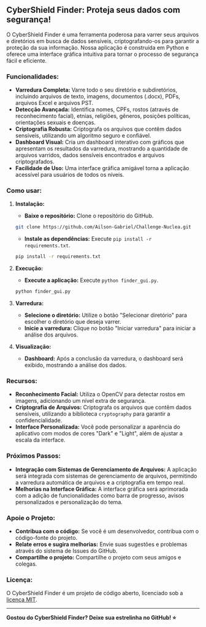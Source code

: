 ## CyberShield Finder: Proteja seus dados com segurança!

O CyberShield Finder é uma ferramenta poderosa para varrer seus arquivos e diretórios em busca de dados sensíveis, criptografando-os para garantir a proteção da sua informação. Nossa aplicação é construída em Python e oferece uma interface gráfica intuitiva para tornar o processo de segurança fácil e eficiente.

### Funcionalidades:

* **Varredura Completa:** Varre todo o seu diretório e subdiretórios, incluindo arquivos de texto, imagens, documentos (.docx), PDFs, arquivos Excel e arquivos PST.
* **Detecção Avançada:** Identifica nomes, CPFs, rostos (através de reconhecimento facial), etnias, religiões, gêneros, posições políticas, orientações sexuais e doenças.
* **Criptografia Robusta:** Criptografa os arquivos que contêm dados sensíveis, utilizando um algoritmo seguro e confiável.
* **Dashboard Visual:** Cria um dashboard interativo com gráficos que apresentam os resultados da varredura, mostrando a quantidade de arquivos varridos, dados sensíveis encontrados e arquivos criptografados.
* **Facilidade de Uso:** Uma interface gráfica amigável torna a aplicação acessível para usuários de todos os níveis.

### Como usar:

1. **Instalação:** 
    * **Baixe o repositório:** Clone o repositório do GitHub.
    ```bash
    git clone https://github.com/Ailson-Gabriel/Challenge-Nuclea.git
    ```
    * **Instale as dependências:** Execute `pip install -r requirements.txt`.
    ```bash
    pip install -r requirements.txt
    ```

2. **Execução:**
    * **Execute a aplicação:** Execute `python finder_gui.py`.
    ```bash
    python finder_gui.py
    ```

3. **Varredura:**
    * **Selecione o diretório:** Utilize o botão "Selecionar diretório" para escolher o diretório que deseja varrer.
    * **Inicie a varredura:** Clique no botão "Iniciar varredura" para iniciar a análise dos arquivos.

4. **Visualização:**
    * **Dashboard:** Após a conclusão da varredura, o dashboard será exibido, mostrando a análise dos dados.

### Recursos:

* **Reconhecimento Facial:** Utiliza o OpenCV para detectar rostos em imagens, adicionando um nível extra de segurança.
* **Criptografia de Arquivos:** Criptografa os arquivos que contêm dados sensíveis, utilizando a biblioteca `cryptography` para garantir a confidencialidade.
* **Interface Personalizada:** Você pode personalizar a aparência do aplicativo com modos de cores "Dark" e "Light", além de ajustar a escala da interface.

### Próximos Passos:

* **Integração com Sistemas de Gerenciamento de Arquivos:**  A aplicação será integrada com sistemas de gerenciamento de arquivos, permitindo a varredura automática de arquivos e a criptografia em tempo real.
* **Melhorias na Interface Gráfica:** A interface gráfica será aprimorada com a adição de funcionalidades como barra de progresso, avisos personalizados e personalização do tema.

### Apoie o Projeto:

* **Contribua com o código:**  Se você é um desenvolvedor, contribua com o código-fonte do projeto.
* **Relate erros e sugira melhorias:**  Envie suas sugestões e problemas através do sistema de Issues do GitHub.
* **Compartilhe o projeto:**  Compartilhe o projeto com seus amigos e colegas.

### Licença:

O CyberShield Finder é um projeto de código aberto, licenciado sob a [licença MIT](LICENSE).

---

**Gostou do CyberShield Finder? Deixe sua estrelinha no GitHub! ⭐**
